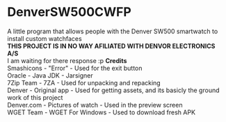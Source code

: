 # DenverSW500CWFP
A little program that allows people with the Denver SW500 smartwatch to install custom watchfaces
<br>
<b>THIS PROJECT IS IN NO WAY AFILIATED WITH DENVOR ELECTRONICS A/S</b>
<br>
I am waiting for there response :p
<b>Credits</b>
<br>
Smashicons - "Error" - Used for the exit button
<br>
Oracle - Java JDK - Jarsigner
<br>
7Zip Team - 7ZA - Used for unpacking and repacking
<br>
Denver - Original app - Used for getting assets, and its basicly the ground work of this project
<br>
Denver.com - Pictures of watch - Used in the preview screen
<br>
WGET Team - WGET For Windows - Used to download fresh APK
<br>
